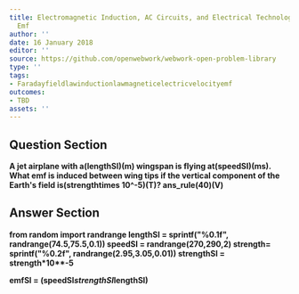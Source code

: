 ```yaml
---
title: Electromagnetic Induction, AC Circuits, and Electrical Technologies - Motional
  Emf
author: ''
date: 16 January 2018
editor: ''
source: https://github.com/openwebwork/webwork-open-problem-library
type: ''
tags:
- Faradayfieldlawinductionlawmagneticelectricvelocityemf
outcomes:
- TBD
assets: ''
---
```


## Question Section 

<b>
A jet airplane with a(lengthSI)(m) wingspan is flying at(speedSI)(ms). What emf is induced between wing tips if the vertical component of the Earth's field is(strengthtimes 10^-5)(T)?
ans_rule(40)(V)


## Answer Section

from random import randrange
lengthSI = sprintf("%0.1f", randrange(74.5,75.5,0.1))
speedSI = randrange(270,290,2)
strength= sprintf("%0.2f", randrange(2.95,3.05,0.01))
strengthSI = strength*10**-5

emfSI = (speedSI*strengthSI*lengthSI)